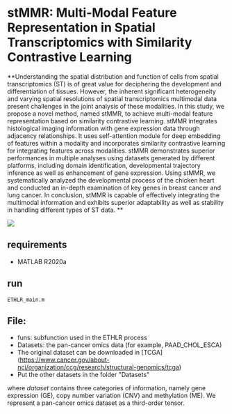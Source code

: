 # stMMR: Multi-Modal Feature Representation in Spatial Transcriptomics with Similarity Contrastive Learning


**Understanding the spatial distribution and function of cells from spatial transcriptomics (ST) is of great value for deciphering the development and differentiation of tissues. However, the inherent significant heterogeneity and varying spatial resolutions of spatial transcriptomics multimodal data present challenges in the joint analysis of these modalities. In this study, we propose a novel method, named stMMR, to achieve multi-modal feature representation based on similarity contrastive learning. stMMR integrates histological imaging information with gene expression data through adjacency relationships. It uses self-attention module for deep embedding of features within a modality and incorporates similarity contrastive learning for integrating features across modalities. stMMR demonstrates superior performances in multiple analyses using datasets generated by different platforms, including domain identification, developmental trajectory inference as well as enhancement of gene expression. Using stMMR, we systematically analyzed the developmental process of the chicken heart and conducted an in-depth examination of key genes in breast cancer and lung cancer. In conclusion, stMMR is capable of effectively integrating the multimodal information and exhibits superior adaptability as well as stability in handling different types of ST data. **


![](https://github.com/nayu0419/ETHLR/blob/main/ETHLR_Pipeline.png)

## requirements
- MATLAB R2020a

## run

```
ETHLR_main.m
```

## File:

- funs: subfunction used in the ETHLR process
- Datasets: the pan-cancer omics data (for example, PAAD_CHOL_ESCA)
- The original dataset can be downloaded in [TCGA] (https://www.cancer.gov/about-nci/organization/ccg/research/structural-genomics/tcga)
- Put the other datasets in the folder "Datasets"

where *dataset* contains three categories of information, namely gene expression (GE), copy number variation (CNV) and methylation (ME). We represent a pan-cancer omics dataset as a third-order tensor.
